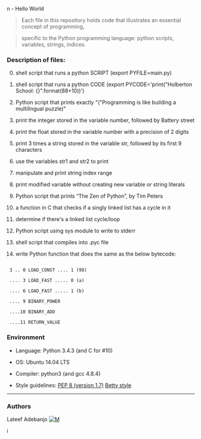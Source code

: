 
n - Hello World

> Each file in this repository holds code that illustrates an essential concept of programming,

> specific to the Python programming language: python scripts, variables, strings, indices.



### Description of files:

0. shell script that runs a python SCRIPT (export PYFILE=main.py)

1. shell script that runs a python CODE (export PYCODE='print("Holberton School: {}".format(88+10))')

2. Python script that prints exactly "(\"Programming is like building a multilingual puzzle)"

3. print the integer stored in the variable number, followed by Battery street

4. print the float stored in the variable number with a precision of 2 digits

5. print 3 times a string stored in the variable str, followed by its first 9 characters

6. use the variables str1 and str2 to print

7. manipulate and print string index range

8. print modified variable without creating new variable or string literals

9. Python script that prints “The Zen of Python”, by Tim Peters

10. a function in C that checks if a singly linked list has a cycle in it

100. determine if there's a linked list cycle/loop

101. Python script using sys module to write to stderr

102. shell script that compiles into .pyc file

103. write Python function that does the same as the below bytecode:

```

 3 .. 0 LOAD_CONST .... 1 (98)

 .... 3 LOAD_FAST ..... 0 (a)

 .... 6 LOAD_FAST ..... 1 (b)

 .... 9 BINARY_POWER

 ....10 BINARY_ADD

 ....11 RETURN_VALUE

```



### Environment

* Language: Python 3.4.3 (and C for #10)

* OS: Ubuntu 14.04 LTS

* Compiler: python3 (and gcc 4.8.4)

* Style guidelines: [PEP 8 (version 1.7)](https://www.python.org/dev/peps/pep-0008/) [Betty style](https://github.com/holbertonschool/Betty/wiki)



---

### Authors

Lateef Adebanjo [![M](https://upload.wikimedia.org/wikipedia/fr/thumb/c/c8/Twitter_Bird.svg/30px-Twitter_Bird.svg.png)](https://twitter.com/Lateefut_)

i
